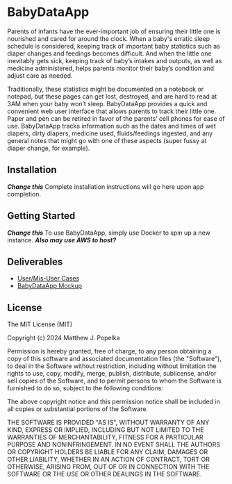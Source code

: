 # BabyDataApp
Parents of infants have the ever-important job of ensuring their little one is nourished and cared for around the clock. When a baby's erratic sleep schedule is considered, keeping track of important baby statistics such as diaper changes and feedings becomes difficult. And when the little one inevitably gets sick, keeping track of baby’s intakes and outputs, as well as medicine administered, helps parents monitor their baby’s condition and adjust care as needed. 

Traditionally, these statistics might be documented on a notebook or notepad, but these pages can get lost, destroyed, and are hard to read at 3AM when your baby won’t sleep. BabyDataApp provides a quick and convenient web user interface that allows parents to track their little one. Paper and pen can be retired in favor of the parents’ cell phones for ease of use. BabyDataApp tracks information such as the dates and times of wet diapers, dirty diapers, medicine used, fluids/feedings ingested, and any general notes that might go with one of these aspects (super fussy at diaper change, for example).

## Installation
***Change this*** Complete installation instructions will go here upon app completion.

## Getting Started
***Change this*** To use BabyDataApp, simply use Docker to spin up a new instance. ***Also may use AWS to host?***

## Deliverables
- [User/Mis-User Cases](https://github.com/mpopelka94/babydataproject/blob/main/docs/UseMisuseStories.md)
- [BabyDataApp Mockup](https://github.com/mpopelka94/babydataproject/tree/main/docs#babydataapp-mockup)

## License
The MIT License (MIT)

Copyright (c) 2024 Matthew J. Popelka

Permission is hereby granted, free of charge, to any person obtaining a copy
of this software and associated documentation files (the "Software"), to deal
in the Software without restriction, including without limitation the rights
to use, copy, modify, merge, publish, distribute, sublicense, and/or sell
copies of the Software, and to permit persons to whom the Software is
furnished to do so, subject to the following conditions:

The above copyright notice and this permission notice shall be included in all
copies or substantial portions of the Software.

THE SOFTWARE IS PROVIDED "AS IS", WITHOUT WARRANTY OF ANY KIND, EXPRESS OR
IMPLIED, INCLUDING BUT NOT LIMITED TO THE WARRANTIES OF MERCHANTABILITY,
FITNESS FOR A PARTICULAR PURPOSE AND NONINFRINGEMENT. IN NO EVENT SHALL THE
AUTHORS OR COPYRIGHT HOLDERS BE LIABLE FOR ANY CLAIM, DAMAGES OR OTHER
LIABILITY, WHETHER IN AN ACTION OF CONTRACT, TORT OR OTHERWISE, ARISING FROM,
OUT OF OR IN CONNECTION WITH THE SOFTWARE OR THE USE OR OTHER DEALINGS IN THE
SOFTWARE.
